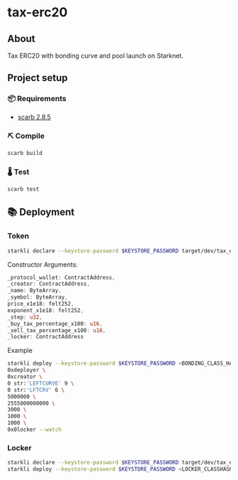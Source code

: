 # tax-erc20

## About

Tax ERC20 with bonding curve and pool launch on Starknet.

## Project setup

### 📦 Requirements

- [scarb 2.8.5](https://docs.swmansion.com/scarb/download.html#install-via-asdf)

### ⛏️ Compile

```bash
scarb build
```

### 🌡️ Test

```bash
scarb test
```

## 📚 Deployment

### Token

```bash
starkli declare --keystore-password $KEYSTORE_PASSWORD target/dev/tax_erc20_integrationtest_BondingCurve.test.contract_class.json --watch
```

Constructor Arguments:
```rust
_protocol_wallet: ContractAddress,
_creator: ContractAddress,
_name: ByteArray,
_symbol: ByteArray,
price_x1e18: felt252,
exponent_x1e18: felt252,
_step: u32,
_buy_tax_percentage_x100: u16,
_sell_tax_percentage_x100: u16,
_locker: ContractAddress
```

Example
```bash
starkli deploy --keystore-password $KEYSTORE_PASSWORD <BONDING_CLASS_HASH> \
0xdeployer \
0xcreator \
0 str:'LEFTCURVE' 9 \
0 str:'LFTCRV' 6 \
5000000 \
2555000000000 \
3000 \
1000 \
1000 \
0x0locker --watch
```

### Locker

```bash
starkli declare --keystore-password $KEYSTORE_PASSWORD target/dev/tax_erc20_GradualLocker.contract_class.json --watch
starkli deploy --keystore-password $KEYSTORE_PASSWORD <LOCKER_CLASSHASH> --watch
```